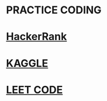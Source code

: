 # PRACTICE CODING
# [HackerRank](https://www.hackerrank.com/domains/ai/machine-learning/page/1)
# [KAGGLE](https://www.kaggle.com/)
# [LEET CODE](https://leetcode.com/)

